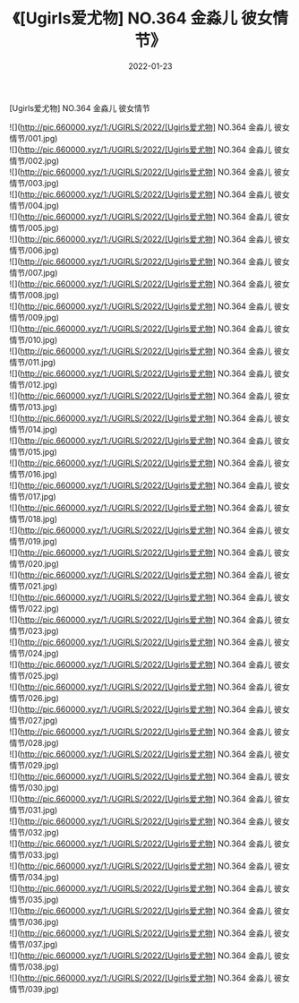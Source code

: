 ﻿---
layout: post
title:  《[Ugirls爱尤物] NO.364 金淼儿 彼女情节》
date:   2022-01-23
img: http://pic.660000.xyz/1:/UGIRLS/2022/[Ugirls爱尤物] NO.364 金淼儿 彼女情节/000.jpg
categories: [美女, 清纯, 唯美]
---

[Ugirls爱尤物] NO.364 金淼儿 彼女情节

 ![](http://pic.660000.xyz/1:/UGIRLS/2022/[Ugirls爱尤物] NO.364 金淼儿 彼女情节/001.jpg) <br>![](http://pic.660000.xyz/1:/UGIRLS/2022/[Ugirls爱尤物] NO.364 金淼儿 彼女情节/002.jpg) <br>![](http://pic.660000.xyz/1:/UGIRLS/2022/[Ugirls爱尤物] NO.364 金淼儿 彼女情节/003.jpg) <br>![](http://pic.660000.xyz/1:/UGIRLS/2022/[Ugirls爱尤物] NO.364 金淼儿 彼女情节/004.jpg) <br>![](http://pic.660000.xyz/1:/UGIRLS/2022/[Ugirls爱尤物] NO.364 金淼儿 彼女情节/005.jpg) <br>![](http://pic.660000.xyz/1:/UGIRLS/2022/[Ugirls爱尤物] NO.364 金淼儿 彼女情节/006.jpg) <br>![](http://pic.660000.xyz/1:/UGIRLS/2022/[Ugirls爱尤物] NO.364 金淼儿 彼女情节/007.jpg) <br>![](http://pic.660000.xyz/1:/UGIRLS/2022/[Ugirls爱尤物] NO.364 金淼儿 彼女情节/008.jpg) <br>![](http://pic.660000.xyz/1:/UGIRLS/2022/[Ugirls爱尤物] NO.364 金淼儿 彼女情节/009.jpg) <br>![](http://pic.660000.xyz/1:/UGIRLS/2022/[Ugirls爱尤物] NO.364 金淼儿 彼女情节/010.jpg) <br>![](http://pic.660000.xyz/1:/UGIRLS/2022/[Ugirls爱尤物] NO.364 金淼儿 彼女情节/011.jpg) <br>![](http://pic.660000.xyz/1:/UGIRLS/2022/[Ugirls爱尤物] NO.364 金淼儿 彼女情节/012.jpg) <br>![](http://pic.660000.xyz/1:/UGIRLS/2022/[Ugirls爱尤物] NO.364 金淼儿 彼女情节/013.jpg) <br>![](http://pic.660000.xyz/1:/UGIRLS/2022/[Ugirls爱尤物] NO.364 金淼儿 彼女情节/014.jpg) <br>![](http://pic.660000.xyz/1:/UGIRLS/2022/[Ugirls爱尤物] NO.364 金淼儿 彼女情节/015.jpg) <br>![](http://pic.660000.xyz/1:/UGIRLS/2022/[Ugirls爱尤物] NO.364 金淼儿 彼女情节/016.jpg) <br>![](http://pic.660000.xyz/1:/UGIRLS/2022/[Ugirls爱尤物] NO.364 金淼儿 彼女情节/017.jpg) <br>![](http://pic.660000.xyz/1:/UGIRLS/2022/[Ugirls爱尤物] NO.364 金淼儿 彼女情节/018.jpg) <br>![](http://pic.660000.xyz/1:/UGIRLS/2022/[Ugirls爱尤物] NO.364 金淼儿 彼女情节/019.jpg) <br>![](http://pic.660000.xyz/1:/UGIRLS/2022/[Ugirls爱尤物] NO.364 金淼儿 彼女情节/020.jpg) <br>![](http://pic.660000.xyz/1:/UGIRLS/2022/[Ugirls爱尤物] NO.364 金淼儿 彼女情节/021.jpg) <br>![](http://pic.660000.xyz/1:/UGIRLS/2022/[Ugirls爱尤物] NO.364 金淼儿 彼女情节/022.jpg) <br>![](http://pic.660000.xyz/1:/UGIRLS/2022/[Ugirls爱尤物] NO.364 金淼儿 彼女情节/023.jpg) <br>![](http://pic.660000.xyz/1:/UGIRLS/2022/[Ugirls爱尤物] NO.364 金淼儿 彼女情节/024.jpg) <br>![](http://pic.660000.xyz/1:/UGIRLS/2022/[Ugirls爱尤物] NO.364 金淼儿 彼女情节/025.jpg) <br>![](http://pic.660000.xyz/1:/UGIRLS/2022/[Ugirls爱尤物] NO.364 金淼儿 彼女情节/026.jpg) <br>![](http://pic.660000.xyz/1:/UGIRLS/2022/[Ugirls爱尤物] NO.364 金淼儿 彼女情节/027.jpg) <br>![](http://pic.660000.xyz/1:/UGIRLS/2022/[Ugirls爱尤物] NO.364 金淼儿 彼女情节/028.jpg) <br>![](http://pic.660000.xyz/1:/UGIRLS/2022/[Ugirls爱尤物] NO.364 金淼儿 彼女情节/029.jpg) <br>![](http://pic.660000.xyz/1:/UGIRLS/2022/[Ugirls爱尤物] NO.364 金淼儿 彼女情节/030.jpg) <br>![](http://pic.660000.xyz/1:/UGIRLS/2022/[Ugirls爱尤物] NO.364 金淼儿 彼女情节/031.jpg) <br>![](http://pic.660000.xyz/1:/UGIRLS/2022/[Ugirls爱尤物] NO.364 金淼儿 彼女情节/032.jpg) <br>![](http://pic.660000.xyz/1:/UGIRLS/2022/[Ugirls爱尤物] NO.364 金淼儿 彼女情节/033.jpg) <br>![](http://pic.660000.xyz/1:/UGIRLS/2022/[Ugirls爱尤物] NO.364 金淼儿 彼女情节/034.jpg) <br>![](http://pic.660000.xyz/1:/UGIRLS/2022/[Ugirls爱尤物] NO.364 金淼儿 彼女情节/035.jpg) <br>![](http://pic.660000.xyz/1:/UGIRLS/2022/[Ugirls爱尤物] NO.364 金淼儿 彼女情节/036.jpg) <br>![](http://pic.660000.xyz/1:/UGIRLS/2022/[Ugirls爱尤物] NO.364 金淼儿 彼女情节/037.jpg) <br>![](http://pic.660000.xyz/1:/UGIRLS/2022/[Ugirls爱尤物] NO.364 金淼儿 彼女情节/038.jpg) <br>![](http://pic.660000.xyz/1:/UGIRLS/2022/[Ugirls爱尤物] NO.364 金淼儿 彼女情节/039.jpg) <br>